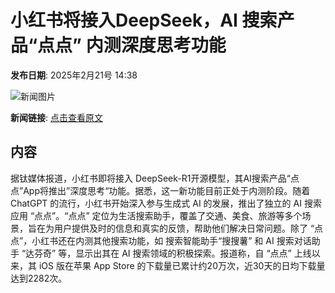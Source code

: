# ​小红书将接入DeepSeek，AI 搜索产品“点点” 内测深度思考功能

**发布日期**: 2025年2月21号 14:38

![新闻图片](https://upload.chinaz.com/2025/0221/6387574536421232855146288.jpg)

**新闻链接**: [点击查看原文](https://www.aibase.com/zh/news/15601)

## 内容

据钛媒体报道，小红书即将接入 DeepSeek-R1开源模型，其AI搜索产品“点点”App将推出”深度思考“功能。据悉，这一新功能目前正处于内测阶段。随着 ChatGPT 的流行，小红书开始深入参与生成式 AI 的发展，推出了独立的 AI 搜索应用 “点点”。“点点” 定位为生活搜索助手，覆盖了交通、美食、旅游等多个场景，旨在为用户提供及时的信息和真实的反馈，帮助他们解决日常问题。除了 “点点”，小红书还在内测其他搜索功能，如 搜索智能助手“搜搜薯” 和 AI 搜索对话助手 “达芬奇” 等，显示出其在 AI 搜索领域的积极探索。报道称，自 “点点” 上线以来，其 iOS 版在苹果 App Store 的下载量已累计约20万次，近30天的日均下载量达到2282次。
